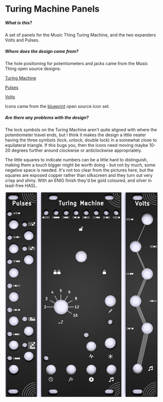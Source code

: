 # Turing Machine Panels

##### What is this?

A set of panels for the Music Thing Turing Machine, and the two expanders Volts and Pulses.

##### Where does the design come from?

The hole positioning for potentiometers and jacks came from the Music Thing open source designs:

[Turing Machine](https://github.com/TomWhitwell/TuringMachine)

[Pulses](https://github.com/TomWhitwell/Turing-Pulse-Expander)

[Volts](https://github.com/TomWhitwell/Volts)

Icons came from the [blueprint](https://github.com/palantir/blueprint) open source icon set.

##### Are there any problems with the design?

The lock symbols on the Turing Machine aren't quite aligned with where the potentiometer travel ends, but I think it makes the design a little neater having the three symbols (lock, unlock, double lock) in a somewhat close to equilateral triangle. If this bugs you, then the icons need moving maybe 10-20 degrees further around clockwise or anticlockwise appropriately.

The little squares to indicate numbers can be a little hard to distinguish, making them a touch bigger might be worth doing - but not by much, some negative space is needed. It's not too clear from the pictures here, but the squares are exposed copper rather than silkscreen and they turn out very crisp and shiny. With an ENIG finish they'd be gold coloured, and silver in lead-free HASL.

![](images/panels.png)
